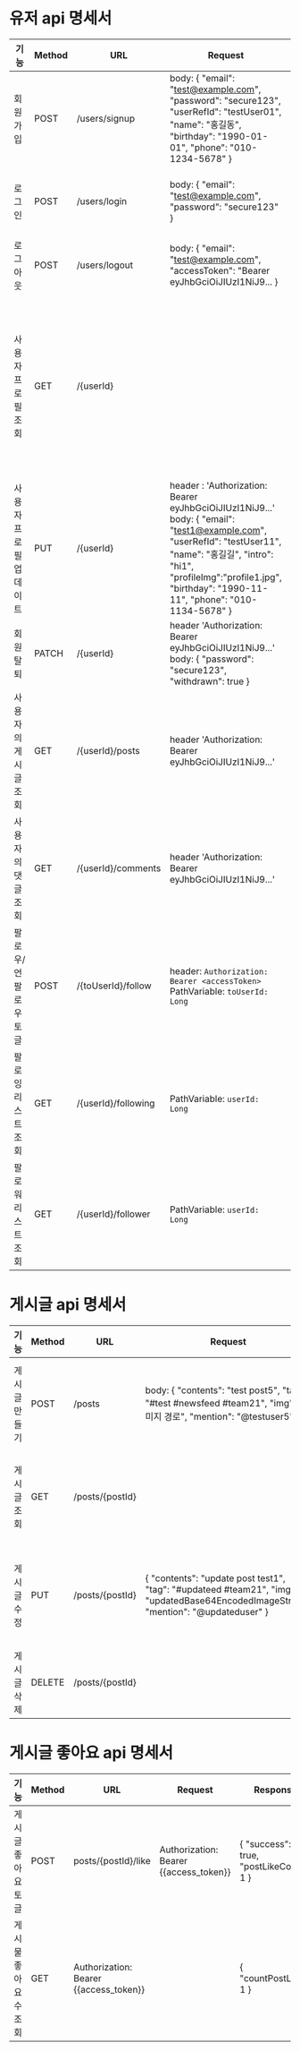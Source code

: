 # 유저 api 명세서
| 기능                   | Method | URL                | Request                                                                                                                                                                                                                                                      | Response                                                                                                                                                                                                                                                                                                                              | 응답 코드 |
|------------------------|--------|--------------------|--------------------------------------------------------------------------------------------------------------------------------------------------------------------------------------------------------------------------------------------------------------|---------------------------------------------------------------------------------------------------------------------------------------------------------------------------------------------------------------------------------------------------------------------------------------------------------------------------------------|-----------|
| 회원가입               | POST   | /users/signup      | body: {   "email": "test@example.com",   "password": "secure123",   "userRefId": "testUser01",   "name": "홍길동",   "birthday": "1990-01-01",   "phone": "010-1234-5678" }                                                                                  | {   "id": 1,   "email": "test@example.com",   "userRefId": "testUser01",   "name": "홍길동",   "birthday": "1990-01-01",   "phone": "010-1234-5678" }                                                                                                                                                                                 | 200 OK    |
| 로그인                 | POST   | /users/login       | body: {   "email": "test@example.com",   "password": "secure123" }                                                                                                                                                                                           | {   "grantType": "Bearer",   "accessToken": "eyJhbGciOiJIUzI1NiJ9...",   "refreshToken": "eyJhbGciOiJIUzI1NiJ9..." }                                                                                                                                                                                                                  | 200 OK    |
| 로그아웃               | POST   | /users/logout      | body: {   "email": "test@example.com",   "accessToken": "Bearer eyJhbGciOiJIUzI1NiJ9... }                                                                                                                                                                    | 로그아웃 완료                                                                                                                                                                                                                                                                                                                         | 200 OK    |
| 사용자 프로필 조회     | GET    | /{userId}          |                                                                                                                                                                                                                                                              | {   "id": 5,   "email": "test@example.com",   "userRefId": "testUser01",   "name": "홍길동",   "intro": "hi",   "birthday": "1990-01-01",   "follow": 0,   "following": 0,   "phone": "010-1234-5678",   "createdTime": "2025-04-13T15:26:37.531657",   "modifiedTime": "2025-04-13T15:26:37.531657",   "fileName": exmaplefile.jpg } | 200 OK    |
| 사용자 프로필 업데이트 | PUT    | /{userId}          | header : 'Authorization: Bearer eyJhbGciOiJIUzI1NiJ9...'  body: {   "email": "test1@example.com",   "userRefId": "testUser11",   "name": "홍길길",   "intro": "hi1",   "profileImg":"profile1.jpg",   "birthday": "1990-11-11",   "phone": "010-1134-5678" } | {   "email": "test1@example.com",   "userRefId": "testUser11",   "name": "홍길길",   "intro": "hi1",   "profileImg":"profile1.jpg",   "birthday": "1990-11-11",   "phone": "010-1134-5678" }                                                                                                                                          | 200 OK    |
| 회원 탈퇴              | PATCH  | /{userId}          | header  'Authorization: Bearer eyJhbGciOiJIUzI1NiJ9...'  body: {   "password": "secure123",   "withdrawn": true }                                                                                                                                            | {   "id": 1,   "withdrawn": true }                                                                                                                                                                                                                                                                                                    | 200 OK    |
| 사용자의 게시글 조회   | GET    | /{userId}/posts    | header  'Authorization: Bearer eyJhbGciOiJIUzI1NiJ9...'                                                                                                                                                                                                      | 페이징 된 사용자의 글 작성 목록                                                                                                                                                                                                                                                                                                       | 200 OK    |
| 사용자의 댓글 조회     | GET    | /{userId}/comments | header  'Authorization: Bearer eyJhbGciOiJIUzI1NiJ9...'                                                                                                                                                                                                      | 페이징 된 사용자의 댓글 작성 목록                                                                                                                                                                                                                                                                                                     | 200 OK    |
| 팔로우/언팔로우 토글     | POST    | /{toUserId}/follow | header: `Authorization: Bearer <accessToken>` PathVariable: `toUserId: Long`                                                                                                                                                                                                       | { "fromUserId": 1, "toUserId": 2, "followed": true }                                                                                                                                                                                                                                                                                                     | 200 OK    |
| 팔로잉 리스트 조회     | GET    | /{userId}/following | PathVariable: `userId: Long`                                                                                                                                                                                                      | [ { "userId": 2, "name": "홍길동", "profileImg": "..." } ]                                                                                                                                                                                                                                                                                                     | 200 OK    |
| 팔로워 리스트 조회     | GET    | /{userId}/follower | PathVariable: `userId: Long`                                                                                                                                                                                                      | [ { "userId": 3, "name": "김영희", "profileImg": "..." } ]                                                                                                                                                                                                                                                                                                     | 200 OK    |




# 게시글 api 명세서
| 기능      | Method | URL             | Request                                                                                                                              | Response                                                                                                                                                                                                                                                                          | 응답 코드  |
|---------|--------|-----------------|--------------------------------------------------------------------------------------------------------------------------------------|-----------------------------------------------------------------------------------------------------------------------------------------------------------------------------------------------------------------------------------------------------------------------------------|--------|
| 게시글 만들기 | POST   | /posts          | body: { "contents": "test post5", "tag": "#test #newsfeed #team21", "img":"이미지 경로", "mention": "@testuser5" }                        | { "id": 5, "contents": "test post5", "img": "base64EncodedImageString", "tag": "#test #newsfeed #team21", "mention": "@testuser5", "postLike": 0, "commentNum": 0, "userId": 1, "createdAt": "2025-04-13T15:49:14.0126732", "updatedAt": "2025-04-13T15:49:14.0126732" }          | 200 OK |
| 게시글 조회  | GET    | /posts/{postId} |                                                                                                                                      | { "id": 5, "contents": "test post5", "img": "base64EncodedImageString", "tag": "#test #newsfeed #team21", "mention": "@testuser5", "postLike": 0, "commentNum": 0, "userId": 1, "createdAt": "2025-04-13T15:49:14.012673", "updatedAt": "2025-04-13T15:49:14.012673" }            | 200 OK |
| 게시글 수정  | PUT    |   /posts/{postId}              | { "contents": "update post test1", "tag": "#updateed #team21", "img": "updatedBase64EncodedImageString", "mention": "@updateduser" } | { "id": 5, "contents": "update post test1", "img": "updatedBase64EncodedImageString", "tag": "#updateed #team21", "mention": "@updateduser", "postLike": 0, "commentNum": 0, "userId": 1, "createdAt": "2025-04-13T15:49:14.012673", "updatedAt": "2025-04-13T15:49:14.012673" }  | 200 OK |
| 게시글 삭제  | DELETE | /posts/{postId}                 |                                                                                                                                      |                                                                                                                                                                                                                                                                                   |    204 No Content|

# 게시글 좋아요 api 명세서
| 기능             | Method | URL                                     | Request                                | Response                                | 응답 코드     |
|----------------|--------|-----------------------------------------|----------------------------------------|-----------------------------------------|-----------|
| 게시글 좋아요 토글     | POST   | posts/{postId}/like                     | Authorization: Bearer {{access_token}} | { "success": true, "postLikeCount": 1 } | 200 OK    |
| 게시물 좋아요 수 조회   | GET    | Authorization: Bearer {{access_token}}  |                                        | { "countPostLike": 1 }                  | 200 OK    |